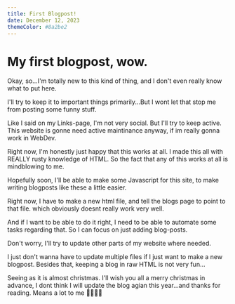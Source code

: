 ```yaml
---
title: First Blogpost!
date: December 12, 2023
themeColor: #8a2be2
---
```

# My first blogpost, wow.

Okay, so...I'm totally new to this kind of thing, and I don't even really know what to put here.

I'll try to keep it to important things primarily...But I wont let that stop me from posting some funny stuff.

Like I said on my Links-page, I'm not very social. But I'll try to keep active. This website is gonne need active maintinance anyway, if im really gonna work in WebDev.

Right now, I'm honestly just happy that this works at all. I made this all with REALLY rusty knowledge of HTML. So the fact that any of this works at all is mindblowing to me.

Hopefully soon, I'll be able to make some Javascript for this site, to make writing blogposts like these a little easier.

Right now, I have to make a new html file, and tell the blogs page to point to that file. which obviously doesnt really work very well.

And if I want to be able to do it right, I need to be able to automate some tasks regarding that. So I can focus on just adding blog-posts.

Don't worry, I'll try to update other parts of my website where needed.

I just don't wanna have to update multiple files if I just want to make a new blogpost. Besides that, keeping a blog in raw HTML is not very fun...

Seeing as it is almost christmas. I'll wish you all a merry christmas in advance, I dont think I will update the blog agian this year...and thanks for reading. Means a lot to me 💜💜💜💜